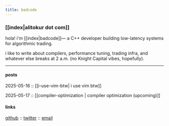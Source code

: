 ```yaml
---
title: badcode
---
```


### [[index|alitokur dot com]]


hola! i'm  [[index|badcode]]— a C++ developer building low-latency systems for algorithmic trading.

i like to write about compilers, performance tuning, trading infra, and whatever else breaks at 2 a.m. (no Knight Capital vibes, hopefully).

---


#### posts 


2025-05-16 :: [[i-use-vim-btw| i use vim btw]]

2025-05-17 :: [[compiler-optimization | compiler optimization (upcoming)]]


#### links

[github](https://github.com/alitokur) :: 
[twitter](https://twitter.com/alitokur) :: 
[email](mailto:alitokurr@gmail.com)



